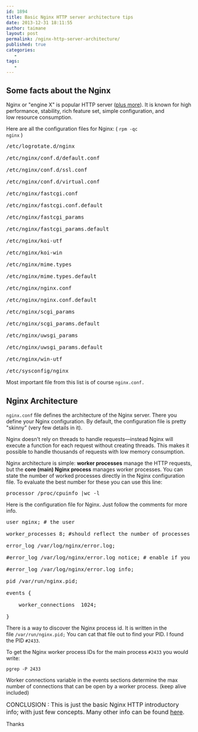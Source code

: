 ```yaml
---
id: 1894
title: Basic Nginx HTTP server architecture tips
date: 2013-12-31 18:11:55
author: taimane
layout: post
permalink: /nginx-http-server-architecture/
published: true
categories:
   -
tags:
   -
---
```

<h2>Some facts about the Nginx</h2>

Nginx or "engine X" is popular HTTP server (<a rel="nofollow" href="http://en.wikipedia.org/wiki/Nginx">plus more</a>). It is known for high performance, stability, rich feature set, simple configuration, and low resource consumption.



Here are all the configuration files for Nginx: ( <code>rpm -qc nginx</code> )

<pre>/etc/logrotate.d/nginx

/etc/nginx/conf.d/default.conf

/etc/nginx/conf.d/ssl.conf

/etc/nginx/conf.d/virtual.conf

/etc/nginx/fastcgi.conf

/etc/nginx/fastcgi.conf.default

/etc/nginx/fastcgi_params

/etc/nginx/fastcgi_params.default

/etc/nginx/koi-utf

/etc/nginx/koi-win

/etc/nginx/mime.types

/etc/nginx/mime.types.default

/etc/nginx/nginx.conf

/etc/nginx/nginx.conf.default

/etc/nginx/scgi_params

/etc/nginx/scgi_params.default

/etc/nginx/uwsgi_params

/etc/nginx/uwsgi_params.default

/etc/nginx/win-utf

/etc/sysconfig/nginx</pre>

Most important file from this list is of course <code>nginx.conf.</code>

<h2>Nginx Architecture</h2>

<code>nginx.conf</code> file defines the architecture of the Nginx server. There you define your Nginx configuration. By default, the configuration file is pretty "skinny" (very few details in it).



Nginx doesn't rely on threads to handle requests—instead Nginx will execute a function for each request without creating threads. This makes it possible to handle thousands of requests with low memory consumption.



Nginx architecture is simple: <strong>worker processes</strong> manage the HTTP requests, but the <strong>core (main) Nginx process</strong> manages worker processes. You can state the number of worked processes directly in the Nginx configuration file. To evaluate the best number for these you can use this line:

<pre>processor /proc/cpuinfo |wc -l</pre>

Here is the configuration file for Nginx. Just follow the comments for more info.

<pre>user nginx; # the user

worker_processes 8; #should reflect the number of processes

error_log /var/log/nginx/error.log;

#error_log /var/log/nginx/error.log notice; # enable if you like

#error_log /var/log/nginx/error.log info;

pid /var/run/nginx.pid;

events {

	worker_connections  1024;  

}</pre>

There is a way to discover the Nginx process id. It is written in the file <code>/var/run/nginx.pid;</code> You can cat that file out to find your PID. I found the PID <code>#2433</code>.



To get the Nginx worker process IDs for the main process <code>#2433</code> you would write:



<code>pgrep -P 2433</code>



Worker connections variable in the events sections determine the max number of connections that can be open by a worker process. (keep alive included)



<span style="font-size: 16px;">CONCLUSION : This is just the basic Nginx HTTP introductory info; with just few concepts. Many other info can be found </span><a style="font-size: 16px;" href="http://nginx.org/en/docs/">here</a><span style="font-size: 16px;">.</span>



Thanks  

